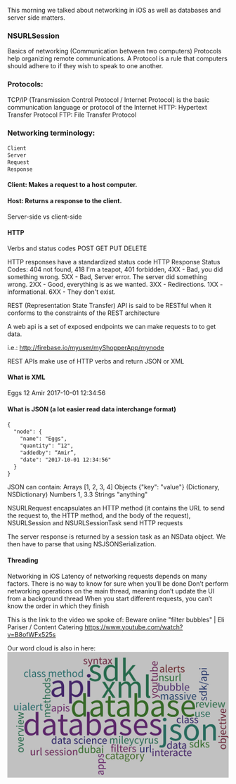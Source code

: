 This morning we talked about networking in iOS as well as databases and server side matters. 

### NSURLSession
Basics of networking (Communication between two computers)
Protocols help organizing remote communications. 
A Protocol is a rule that computers should adhere to if they wish to speak to one another.


###	Protocols:
TCP/IP (Transmission Control Protocol / Internet Protocol) is the basic communication language or protocol of the Internet
HTTP: Hypertext Transfer Protocol 
FTP: File Transfer Protocol


###	Networking terminology: 
	Client	
	Server
	Request
	Response


####	Client: Makes a request to a host computer.
####	Host: Returns a response to the client.

Server-side vs client-side

####	HTTP
Verbs and status codes
	POST
	GET	
	PUT
	DELETE

HTTP responses have a standardized status code
HTTP Response Status Codes: 
	404 not found, 418 I'm a teapot, 401 forbidden,
	4XX - Bad, you did something wrong.
	5XX - Bad, Server error. The server did something wrong.
	2XX - Good, everything is as we wanted.
	3XX - Redirections.
	1XX - informational.
	6XX - They don't exist.


REST (Representation State Transfer) 
API is said to be RESTful when it conforms to the constraints of the REST architecture

A web api is a set of exposed endpoints we can make requests to to get data.

i.e.: http://firebase.io/myuser/myShopperApp/mynode

REST APIs make use of HTTP verbs and return JSON or XML 


####	What is XML 

<node name=“Eggs”>
      <name>Eggs</name>
      <quantity>12</quantity>
      <addedby>Amir</addedby>
      <date>2017-10-01 12:34:56 </date>
</node>

####	What is JSON (a lot easier read data interchange format)

	{
	  "node": {
	    "name": "Eggs",
	    "quantity": “12",
	    "addedby": “Amir”,
	    "date": "2017-10-01 12:34:56"
	  }
	}

JSON can contain:
    Arrays [1, 2, 3, 4]
    Objects {"key": "value"} (Dictionary, NSDictionary)
    Numbers 1, 3.3
    Strings "anything"


NSURLRequest encapsulates an HTTP method (it contains the URL to send the request to, the HTTP method, and the body of the request), NSURLSession and NSURLSessionTask send HTTP requests

The server response is returned by a session task as an NSData object. 
We then have to parse that using NSJSONSerialization.


####	Threading
Networking in iOS
Latency of networking requests depends on many factors. There is no way to know for sure when you’ll be done
Don’t perform networking operations on the main thread, meaning don’t update the UI from a background thread
When you start different requests, you can’t know the order in which they finish


This is the link to the video we spoke of:
Beware online "filter bubbles" | Eli Pariser / Content Catering 
https://www.youtube.com/watch?v=B8ofWFx525s


Our word cloud is also in here:   ![alt text](https://github.com/AmirJahan/LHL---W03-D04/blob/master/Keywords%20W03-d04.png)

